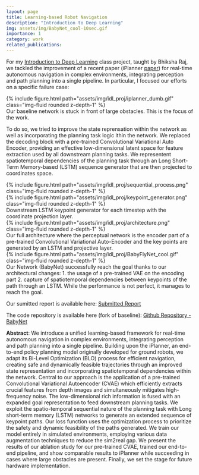 ```yaml
---
layout: page
title: Learning-based Robot Navigation
description: "Introduction to Deep Learning"
img: assets/img/BabyNet_cool-10sec.gif
importance: 1
category: work
related_publications: 
---
```


For my [Introduction to Deep Learning](https://deeplearning.cs.cmu.edu/F23/index.html) class project, taught by Bhiksha Raj, we tackled the improvement of a recent paper (iPlanner [paper](https://www.roboticsproceedings.org/rss19/p064.pdf)) for real-time autonomous navigation in complex environments, integrating perception and path planning into a single pipeline. In particular, I focused our efforts on a specific failure case: 

<div class="row justify-content-sm-center">
    <div class="col-sm mt-3 mt-md-0">
        {% include figure.html path="assets/img/idl_proj/iplanner_dumb.gif" class="img-fluid rounded z-depth-1" %}
    </div>
</div>
<div class="caption">
    Our baseline network is stuck in front of large obstacles. This is the focus of the work.
</div>

To do so, we tried to improve the state reprensation within the network as well as incorporating the planning task logic ithin the network. We replaced the decoding block with a pre-trained Convolutional Variational Auto Encoder, providing an effective low-dimensional latent space for feature extraction used by all downstream planning tasks. We representent spatiotemporal dependencies of the planning task through an Long Short-Term Memory-based (LSTM) sequence generator that are then projected to coordinates space.


<div class="row justify-content-sm-center">
    <div class="col-sm-6 mt-3 mt-md-0 d-flex align-items-center">
        {% include figure.html path="assets/img/idl_proj/sequential_process.png" class="img-fluid rounded z-depth-1" %}
    </div>
    <div class="col-sm-6 mt-3 mt-md-0 d-flex align-items-center">
        {% include figure.html path="assets/img/idl_proj/keypoint_generator.png" class="img-fluid rounded z-depth-1" %}
    </div>
</div>
<div class="caption">
    Downstream LSTM keypoint generator for each timestep with the coordinate projection
    layer.  
</div>


<div class="row justify-content-sm-center">
    <div class="col-sm-10 mt-3 mt-md-0">
        {% include figure.html path="assets/img/idl_proj/architecture.png" class="img-fluid rounded z-depth-1" %}
    </div>
</div>
<div class="caption">
    Our full architecture where the perceptual network is the encoder part of a pre-trained Convolutional Variational Auto-Encoder and the key points are generated by an LSTM and projective layer.  
</div>


<div class="row justify-content-sm-center">
    <div class="col-sm mt-3 mt-md-0">
        {% include figure.html path="assets/img/idl_proj/BabyFlyNet_cool.gif" class="img-fluid rounded z-depth-1" %}
    </div>
</div>
<div class="caption">
    Our Network (BabyNet) successfully reach the goal thanks to our architectural changes: 1. the usage of a pre-trained VAE on the encoding part 2. capture of spatiotemporal dependencies between keypoints of the path through an LSTM. While the performance is not perfect, it manages to reach the goal.
</div>


Our sumitted report is available here: [Submitted Report](https://drive.google.com/file/d/1GPz8BDxt3FrRSgodKm9alad00Uupmgmz/view?usp=sharing)

The code repository is available here (fork of baseline): [Github Repository - BabyNet](https://github.com/Ibrassow/BabyNet)



**Abstract**: We introduce a unified learning-based framework for real-time autonomous navigation in complex environments, integrating perception and path planning into a single pipeline. Building upon the iPlanner, an end-to-end policy planning model originally developed for ground robots, we adapt its Bi-Level Optimization (BLO) process for efficient navigation, creating safe and dynamically feasible trajectories through an improved state representation and incorporating spatiotemporal dependencies within the network. Central to our approach is the application of a pre-trained Convolutional Variational Autoencoder (CVAE) which efficiently extracts crucial features from depth images and simultaneously mitigates high-frequency noise. The low-dimensional rich information is fused with an expanded goal representation to feed downstream planning tasks. We exploit the spatio-temporal sequential nature of the planning task with Long short-term memory (LSTM) networks to generate an extended sequence of keypoint paths. Our loss function uses the optimization process to prioritize the safety and dynamic feasibility of the paths generated. We train our model entirely in simulated environments, employing various data augmentation techniques to reduce the sim2real gap. We present the results of our ablation study for our pre-trained CVAE, trained our end-to-end pipeline, and show comparable results to iPlanner while succeeding in cases where large obstacles are present. Finally, we set the stage for future hardware implementation.

